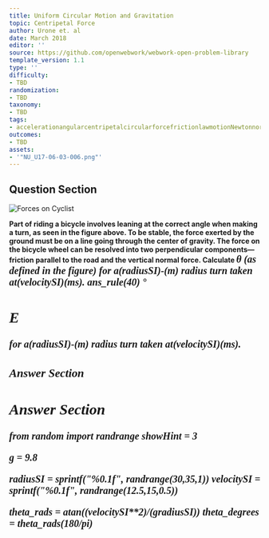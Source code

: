 ```yaml
---
title: Uniform Circular Motion and Gravitation
topic: Centripetal Force
author: Urone et. al
date: March 2018
editor: ''
source: https://github.com/openwebwork/webwork-open-problem-library
template_version: 1.1
type: ''
difficulty:
- TBD
randomization:
- TBD
taxonomy:
- TBD
tags:
- accelerationangularcentripetalcircularforcefrictionlawmotionNewtonnormalradianrotationalseconduniformvelocityweight
outcomes:
- TBD
assets:
- '"NU_U17-06-03-006.png"'
---
```


## Question Section 

![Forces on Cyclist]("NU_U17-06-03-006.png")

<b>
Part of riding a bicycle involves leaning at the correct angle when making a turn, as seen in the figure above. To be stable, the force exerted by the ground must be on a line going through the center of gravity. The force on the bicycle wheel can be resolved into two perpendicular components—friction parallel to the road and the vertical normal force.
Calculate <span style="font-family: 'Times'; font-size: 20px";><i>&theta;<i><span> (as defined in the figure) for a(radiusSI)-(m) radius turn taken at(velocitySI)(ms).
ans_rule(40) &#176;

## E
for a(radiusSI)-(m) radius turn taken at(velocitySI)(ms).
### Answer Section


## Answer Section

from random import randrange
showHint = 3

g = 9.8

radiusSI = sprintf("%0.1f", randrange(30,35,1))
velocitySI = sprintf("%0.1f", randrange(12.5,15,0.5))

theta_rads = atan((velocitySI**2)/(g*radiusSI))
theta_degrees = theta_rads*(180/pi)